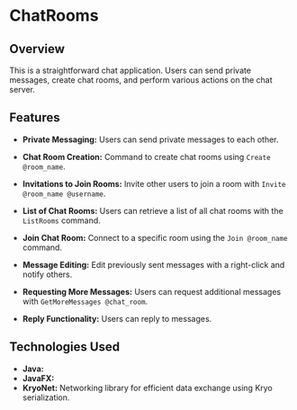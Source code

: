# ChatRooms

## Overview

This is a straightforward chat application. Users can send private messages, create chat rooms, and perform various actions on the chat server.

## Features

- **Private Messaging:** Users can send private messages to each other.

- **Chat Room Creation:** Command to create chat rooms using `Create @room_name`.

- **Invitations to Join Rooms:** Invite other users to join a room with `Invite @room_name @username`.

- **List of Chat Rooms:** Users can retrieve a list of all chat rooms with the `ListRooms` command.

- **Join Chat Room:** Connect to a specific room using the `Join @room_name` command.

- **Message Editing:** Edit previously sent messages with a right-click and notify others.

- **Requesting More Messages:** Users can request additional messages with `GetMoreMessages @chat_room`.

- **Reply Functionality:** Users can reply to messages.


## Technologies Used

- **Java:** 
- **JavaFX:** 
- **KryoNet:** Networking library for efficient data exchange using Kryo serialization.


